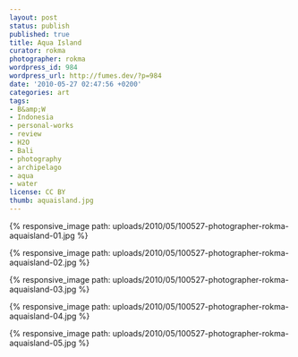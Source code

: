 ```yaml
---
layout: post
status: publish
published: true
title: Aqua Island
curator: rokma
photographer: rokma
wordpress_id: 984
wordpress_url: http://fumes.dev/?p=984
date: '2010-05-27 02:47:56 +0200'
categories: art
tags:
- B&amp;W
- Indonesia
- personal-works
- review
- H2O
- Bali
- photography
- archipelago
- aqua
- water
license: CC BY
thumb: aquaisland.jpg
---
```



{% responsive_image path: uploads/2010/05/100527-photographer-rokma-aquaisland-01.jpg %}

{% responsive_image path: uploads/2010/05/100527-photographer-rokma-aquaisland-02.jpg %}

{% responsive_image path: uploads/2010/05/100527-photographer-rokma-aquaisland-03.jpg %}

{% responsive_image path: uploads/2010/05/100527-photographer-rokma-aquaisland-04.jpg %}

{% responsive_image path: uploads/2010/05/100527-photographer-rokma-aquaisland-05.jpg %}
